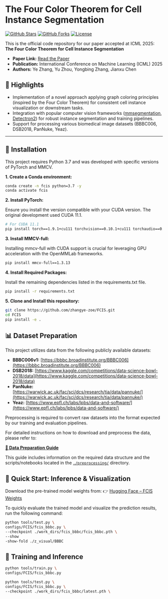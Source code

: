 # The Four Color Theorem for Cell Instance Segmentation

[![GitHub Stars](https://img.shields.io/github/stars/zhangye-zoe/FCIS.svg?style=social)](https://github.com/zhangye-zoe/FCIS/stargazers)
[![GitHub Forks](https://img.shields.io/github/forks/zhangye-zoe/FCIS.svg?style=social)](https://github.com/zhangye-zoe/FCIS/network/members)
[![License](https://img.shields.io/github/license/zhangye-zoe/FCIS.svg)](LICENSE)

This is the official code repository for our paper accepted at ICML 2025:
**The Four Color Theorem for Cell Instance Segmentation**

* **Paper Link:** [Read the Paper](https://openreview.net/pdf?id=VK8SuRaJfX)
* **Publication:** International Conference on Machine Learning (ICML) 2025
* **Authors:** Ye Zhang, Yu Zhou, Yongbing Zhang, Jianxu Chen


## 🌟 Highlights

* Implementation of a novel approach applying graph coloring principles (inspired by the Four Color Theorem) for consistent cell instance visualization or downstream tasks.
* Integration with popular computer vision frameworks ([mmsegmentation](https://github.com/open-mmlab/mmsegmentation), [Detectron2](https://github.com/facebookresearch/detectron2)) for robust instance segmentation and training pipelines.
* Support for processing various biomedical image datasets (BBBC006, DSB2018, PanNuke, Yeaz).

---

## 🚀 Installation

This project requires Python 3.7 and was developed with specific versions of PyTorch and MMCV.

**1. Create a Conda environment:**

```bash
conda create -n fcis python=3.7 -y
conda activate fcis
```
**2. Install PyTorch:**

Ensure you install the version compatible with your CUDA version. The original development used CUDA 11.1.
```bash
# For CUDA 11.1
pip install torch==1.9.1+cu111 torchvision==0.10.1+cu111 torchaudio==0.9.1 -f https://download.pytorch.org/whl/torch_stable.html
```

**3. Install MMCV-full:**

Installing mmcv-full with CUDA support is crucial for leveraging GPU acceleration with the OpenMMLab frameworks.

```bash
pip install mmcv-full==1.3.13
```
**4. Install Required Packages:**

Install the remaining dependencies listed in the requirements.txt file.
```bash
pip install -r requirements.txt
```
**5. Clone and Install this repository:**
```bash
git clone https://github.com/zhangye-zoe/FCIS.git
cd FCIS
pip install -e .
```

## 📊 Dataset Preparation

This project utilizes data from the following publicly available datasets:

* **BBBC006v1:** [https://bbbc.broadinstitute.org/BBBC006](https://bbbc.broadinstitute.org/BBBC006)
* **DSB2018:** [https://www.kaggle.com/competitions/data-science-bowl-2018/data](https://www.kaggle.com/competitions/data-science-bowl-2018/data)
* **PanNuke:** [https://warwick.ac.uk/fac/sci/dcs/research/tia/data/pannuke/](https://warwick.ac.uk/fac/sci/dcs/research/tia/data/pannuke/)
* **Yeaz:** [https://www.epfl.ch/labs/lpbs/data-and-software/](https://www.epfl.ch/labs/lpbs/data-and-software/)

Preprocessing is required to convert raw datasets into the format expected by our training and evaluation pipelines.

For detailed instructions on how to download and preprocess the data, please refer to:

[**&#x1F4C4; Data Preparation Guide**](./docs/data_prepare.md)

This guide includes information on the required data structure and the scripts/notebooks located in the [`./preprocessing/`](./preprocessing/) directory.


## 🚀 Quick Start: Inference & Visualization

Download the pre-trained model weights from:
👉 [Hugging Face – FCIS Weights](https://huggingface.co/zhangye-zoe/FCIS-Weight/tree/main/checkpoints)

To quickly evaluate the trained model and visualize the prediction results, run the following command:

```bash
python tools/test.py \
configs/FCIS/fcis_bbbc.py \
--checkpoint ./work_dirs/fcis_bbbc/fcis_bbbc.pth \
--show
-show-fold ./z_visual/BBBC
```

## 🧪 Training and Inference

```bash
python tools/train.py \
configs/FCIS/fcis_bbbc.py
```


```bash
python tools/test.py \
configs/FCIS/fcis_bbbc.py \
--checkpoint ./work_dirs/fcis_bbbc/latest.pth \
```